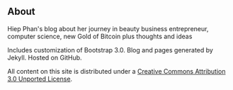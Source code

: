 ## About
Hiep Phan's blog about her journey in beauty business entrepreneur, computer science, new Gold of Bitcoin plus thoughts and ideas

 Includes customization of Bootstrap 3.0. Blog and pages generated by Jekyll. Hosted on GitHub.

All content on this site is distributed under a [Creative Commons Attribution 3.0 Unported License](http://creativecommons.org/licenses/by/3.0/deed.en_US).
